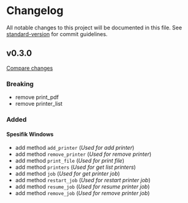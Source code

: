 # Changelog

All notable changes to this project will be documented in this file. See [standard-version](https://github.com/conventional-changelog/standard-version) for commit guidelines.

## v0.3.0
[Compare changes](https://github.com/alfianlensundev/tauri-plugin-printer/compare/v0.2.6...v0.3.0)

### Breaking
- remove print_pdf
- remove printer_list

### Added

#### Spesifik Windows
- add method `add_printer` (*Used for add printer*)
- add method `remove_printer` (*Used for remove printer*)
- add method `print_file` (*Used for print file*)
- add method `printers` (*Used for get list printers*)  
- add method `job` (*Used for get printer job*)
- add method `restart_job` (*Used for restart printer job*)
- add method `resume_job` (*Used for resume printer job*)
- add method `remove_job` (*Used for remove printer job*)
